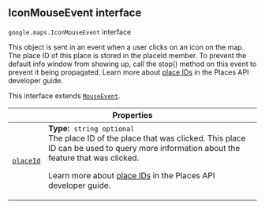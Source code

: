 
<devsite-heading text=" IconMouseEvent interface" for="IconMouseEvent" level="h2" link="" toc="" back-to-top=""><h2 id="IconMouseEvent" is-upgraded="">IconMouseEvent interface </h2></devsite-heading>
<p>
<code translate="no" dir="ltr"><span itemprop="path">google.maps</span>.<span itemprop="name">IconMouseEvent</span></code>
interface
</p>
<p>This object is sent in an event when a user clicks on an icon on the map. The place ID of this place is stored in the placeId member. To prevent the default info window from showing up, call the stop() method on this event to prevent it being propagated. Learn more about <a href="/places/place-id">place IDs</a> in the Places API developer guide.</p>
<p>This interface extends
<code translate="no" dir="ltr"><a href="MouseEvent.md">MouseEvent</a></code>.
</p>
<div class="devsite-table-wrapper"><table class="properties responsive" summary="interface IconMouseEvent - Properties">
<thead>
<tr><th colspan="2">Properties</th>
</tr></thead>
<tbody>
<tr id="IconMouseEvent.placeId">
<td itemprop="property"><code translate="no" dir="ltr"><a class="secret-link" href="#IconMouseEvent.placeId"><span>placeId</span></a></code></td>
<td><div><strong>Type:</strong>&nbsp; <code translate="no" dir="ltr">string <span class="optional-type-annotation">optional</span></code></div>
<div class="desc">The place ID of the place that was clicked. This place ID can be used to query more information about the feature that was clicked. <p> Learn more about <a href="/places/place-id">place IDs</a> in the Places API developer guide.</p></div></td>
</tr>
</tbody>
</table></div>
<script src="replace_links.js"></script>
